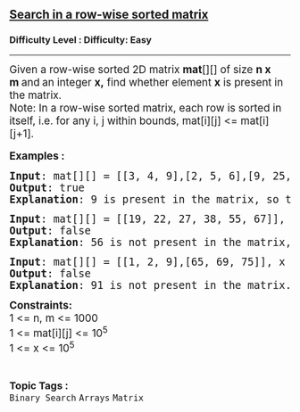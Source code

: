 <h2><a href="https://www.geeksforgeeks.org/problems/search-in-a-row-wise-sorted-matrix/0">Search in a row-wise sorted matrix</a></h2><h3>Difficulty Level : Difficulty: Easy</h3><hr><div class="problems_problem_content__Xm_eO"><p><span style="font-size: 14pt;">Given a row-wise sorted 2D matrix <strong>mat</strong>[][] of size <strong>n x m&nbsp;</strong>and<strong>&nbsp;</strong>an integer <strong>x,</strong> find whether element <strong>x</strong> is present in the matrix.<br>Note: In a row-wise sorted matrix, each row is sorted in itself, i.e. for any i, j within bounds, mat[i][j] &lt;= mat[i][j+1].</span><br style="font-size: 18px;"><br><span style="font-size: 14pt;"><strong>Examples :</strong></span></p>
<pre><span style="font-size: 14pt;"><strong>Input</strong>: mat[][] = [[3, 4, 9],[2, 5, 6],[9, 25, 27]], x = 9
<strong>Output</strong>: true
<strong>Explanation</strong>: 9 is present in the matrix, so the output is true.
</span></pre>
<pre><span style="font-size: 14pt;"><strong>Input</strong>: mat[][] = [[19, 22, 27, 38, 55, 67]], x = 56<br><strong>Output</strong>: false
<strong>Explanation</strong>: 56 is not present in the matrix, so the output is false.<br></span></pre>
<pre><span style="font-size: 14pt;"><strong>Input</strong>: mat[][] = [[1, 2, 9],[65, 69, 75]], x = 91</span><br><span style="font-size: 14pt;"><strong>Output</strong>: false
<strong>Explanation</strong>: 91 is not present in the matrix.</span></pre>
<p><span style="font-size: 14pt;"><strong>Constraints:<br></strong>1 &lt;= n, m &lt;= 1000<br>1 &lt;= mat[i][j] &lt;= 10<sup>5</sup><br>1 &lt;= x &lt;= 10<sup>5</sup></span></p></div><br><p><span style=font-size:18px><strong>Topic Tags : </strong><br><code>Binary Search</code>&nbsp;<code>Arrays</code>&nbsp;<code>Matrix</code>&nbsp;